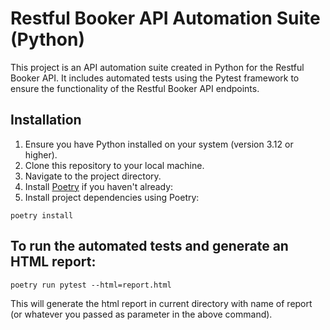 # Restful Booker API Automation Suite (Python)

This project is an API automation suite created in Python for the Restful Booker API. It includes automated tests using the Pytest framework to ensure the functionality of the Restful Booker API endpoints.

## Installation

1. Ensure you have Python installed on your system (version 3.12 or higher).
2. Clone this repository to your local machine.
3. Navigate to the project directory.
4. Install [Poetry](https://python-poetry.org/docs/#installation) if you haven't already:
5. Install project dependencies using Poetry:

```
poetry install
```

## To run the automated tests and generate an HTML report:

```
poetry run pytest --html=report.html
```

This will generate the html report in current directory with name of report (or whatever you passed as parameter in the above command).
